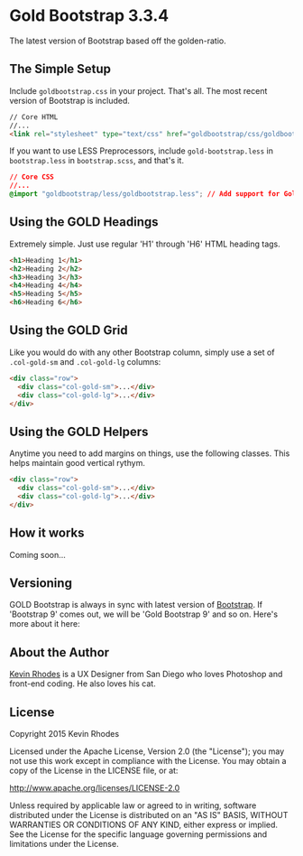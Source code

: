 # Gold Bootstrap 3.3.4
The latest version of Bootstrap based off the golden-ratio.

## The Simple Setup
Include `goldbootstrap.css` in your project. That's all. The most recent version of Bootstrap is included.

```html
// Core HTML
//...
<link rel="stylesheet" type="text/css" href="goldbootstrap/css/goldbootstrap.css"> // Add support for Gold Bootstrap
```

If you want to use LESS Preprocessors, include `gold-bootstrap.less` in `bootstrap.less` in `bootstrap.scss`, and that's it.

```css
// Core CSS
//...
@import "goldbootstrap/less/goldbootstrap.less"; // Add support for Gold Bootstrap
```

## Using the GOLD Headings
Extremely simple. Just use regular 'H1' through 'H6' HTML heading tags.

```html
<h1>Heading 1</h1>
<h2>Heading 2</h2>
<h3>Heading 3</h3>
<h4>Heading 4</h4>
<h5>Heading 5</h5>
<h6>Heading 6</h6>
```

## Using the GOLD Grid
Like you would do with any other Bootstrap column, simply use a set of `.col-gold-sm` and `.col-gold-lg` columns:

```html
<div class="row">
  <div class="col-gold-sm">...</div>
  <div class="col-gold-lg">...</div>
</div>
```

## Using the GOLD Helpers
Anytime you need to add margins on things, use the following classes. This helps maintain good vertical rythym.

```html
<div class="row">
  <div class="col-gold-sm">...</div>
  <div class="col-gold-lg">...</div>
</div>
```

## How it works
Coming soon...

## Versioning
GOLD Bootstrap is always in sync with latest version of [Bootstrap](http://getbootstrap.com). If 'Bootstrap 9' comes out, we will be 'Gold Bootstrap 9' and so on.  Here's more about it here:

## About the Author
[Kevin Rhodes](http://iamkevinrhodes.com) is a UX Designer from San Diego who loves Photoshop and front-end coding. He also loves his cat.

## License
Copyright 2015 Kevin Rhodes

Licensed under the Apache License, Version 2.0 (the "License"); you may not use this work except in compliance with the License. You may obtain a copy of the License in the LICENSE file, or at:

http://www.apache.org/licenses/LICENSE-2.0

Unless required by applicable law or agreed to in writing, software distributed under the License is distributed on an "AS IS" BASIS, WITHOUT WARRANTIES OR CONDITIONS OF ANY KIND, either express or implied. See the License for the specific language governing permissions and limitations under the License.